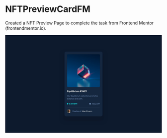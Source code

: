 # NFTPreviewCardFM
Created a NFT Preview Page to complete the task from Frontend Mentor (frontendmentor.io).

<img src="design/desktop-design.jpg" alt="Design"/>
